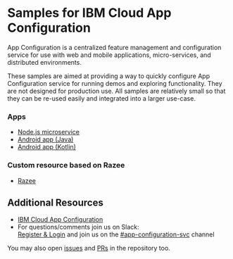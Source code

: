 # Samples for IBM Cloud App Configuration
App Configuration is a centralized feature management and configuration service for use with web and mobile applications, micro-services, and distributed environments.

These samples are aimed at providing a way to quickly configure App Configuration service for running demos and exploring functionality. They are not designed for production use. All samples are relatively small so that they can be re-used easily and integrated into a larger use-case.

### Apps
- [Node.js microservice](nodejs)
- [Android app (Java)](android-java)
- [Android app (Kotlin)](android-kotlin)

### Custom resource based on Razee
- [Razee](razee)

## Additional Resources

- [IBM Cloud App Configuration](https://cloud.ibm.com/catalog/services/app-configuration#about)
- For questions/comments join us on Slack:<br>
  [Register & Login](https://ibm-cloudplatform.slack.com/) and join us on the
  [#app-configuration-svc](https://ibm-cloudplatform.slack.com/archives/C01FFHA5YJD)
  channel

You may also open [issues](https://github.com/IBM/appconfiguration-samples/issues) and
[PRs](https://github.com/IBM/appconfiguration-samples/pulls) in the repository too.